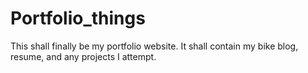 # Portfolio_things

This shall finally be my portfolio website. 
It shall contain my bike blog, resume, and any projects I attempt. 
